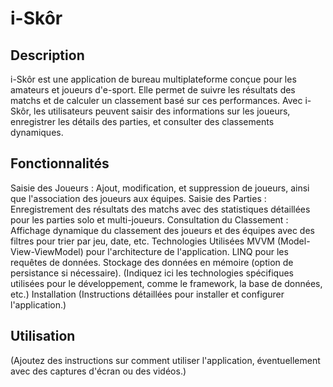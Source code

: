 # i-Skôr
## Description
i-Skôr est une application de bureau multiplateforme conçue pour les amateurs et joueurs d'e-sport. Elle permet de suivre les résultats des matchs et de calculer un classement basé sur ces performances. Avec i-Skôr, les utilisateurs peuvent saisir des informations sur les joueurs, enregistrer les détails des parties, et consulter des classements dynamiques.

## Fonctionnalités
Saisie des Joueurs : Ajout, modification, et suppression de joueurs, ainsi que l'association des joueurs aux équipes.
Saisie des Parties : Enregistrement des résultats des matchs avec des statistiques détaillées pour les parties solo et multi-joueurs.
Consultation du Classement : Affichage dynamique du classement des joueurs et des équipes avec des filtres pour trier par jeu, date, etc.
Technologies Utilisées
MVVM (Model-View-ViewModel) pour l'architecture de l'application.
LINQ pour les requêtes de données.
Stockage des données en mémoire (option de persistance si nécessaire).
(Indiquez ici les technologies spécifiques utilisées pour le développement, comme le framework, la base de données, etc.)
Installation
(Instructions détaillées pour installer et configurer l'application.)

## Utilisation
(Ajoutez des instructions sur comment utiliser l'application, éventuellement avec des captures d'écran ou des vidéos.)
